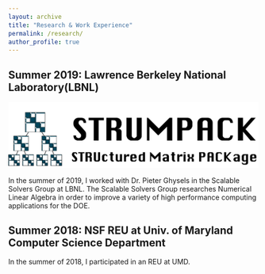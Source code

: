 ```yaml
---
layout: archive
title: "Research & Work Experience"
permalink: /research/
author_profile: true
---
```


## Summer 2019: Lawrence Berkeley National Laboratory(LBNL)

![](../Images/logo.png)

In the summer of 2019, I worked with Dr. Pieter Ghysels in the Scalable Solvers Group at LBNL. The Scalable Solvers Group researches Numerical Linear Algebra in order to improve a variety of high performance computing applications for the DOE.

## Summer 2018: NSF REU at Univ. of Maryland Computer Science Department

In the summer of 2018, I participated in an REU at UMD.
